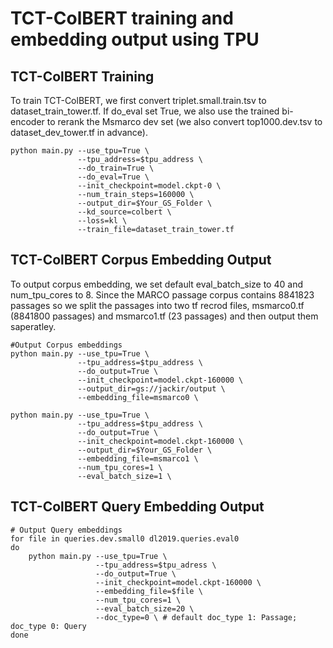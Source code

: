 # TCT-ColBERT training and embedding output using TPU

TCT-ColBERT Training
---
To train TCT-ColBERT, we first convert triplet.small.train.tsv to dataset_train_tower.tf. If do_eval set True, we also use the trained bi-encoder to rerank the Msmarco dev set (we also convert top1000.dev.tsv to dataset_dev_tower.tf in advance).
```shell=bash
python main.py --use_tpu=True \
               --tpu_address=$tpu_address \
               --do_train=True \
               --do_eval=True \
               --init_checkpoint=model.ckpt-0 \
               --num_train_steps=160000 \
               --output_dir=$Your_GS_Folder \
               --kd_source=colbert \
               --loss=kl \
               --train_file=dataset_train_tower.tf

```
TCT-ColBERT Corpus Embedding Output
---
To output corpus embedding, we set default eval_batch_size to 40 and num_tpu_cores to 8. Since the MARCO passage corpus contains 8841823 passages so we split the passages into two tf recrod files, msmarco0.tf (8841800 passages) and msmarco1.tf (23 passages) and then output them saperatley.
```shell=bash
#Output Corpus embeddings
python main.py --use_tpu=True \
               --tpu_address=$tpu_address \
               --do_output=True \
               --init_checkpoint=model.ckpt-160000 \
               --output_dir=gs://jackir/output \
               --embedding_file=msmarco0 \

python main.py --use_tpu=True \
               --tpu_address=$tpu_address \
               --do_output=True \
               --init_checkpoint=model.ckpt-160000 \
               --output_dir=$Your_GS_Folder \
               --embedding_file=msmarco1 \
               --num_tpu_cores=1 \
               --eval_batch_size=1 \

```
TCT-ColBERT Query Embedding Output
---
```shell=bash
# Output Query embeddings
for file in queries.dev.small0 dl2019.queries.eval0
do
    python main.py --use_tpu=True \
                   --tpu_address=$tpu_adress \
                   --do_output=True \
                   --init_checkpoint=model.ckpt-160000 \
                   --embedding_file=$file \
                   --num_tpu_cores=1 \
                   --eval_batch_size=20 \
                   --doc_type=0 \ # default doc_type 1: Passage; doc_type 0: Query
done

```
